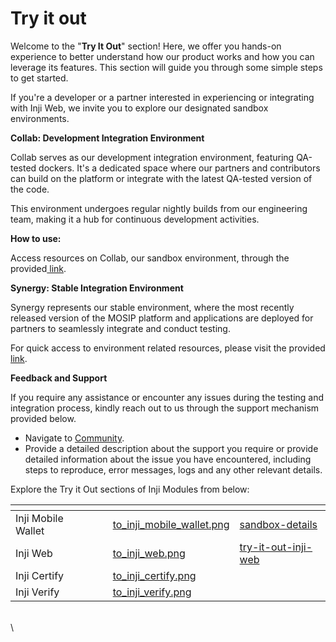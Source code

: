 # Try it out

Welcome to the "**Try It Out**" section! Here, we offer you hands-on experience to better understand how our product works and how you can leverage its features. This section will guide you through some simple steps to get started.

If you're a developer or a partner interested in experiencing or integrating with Inji Web, we invite you to explore our designated sandbox environments.

**Collab: Development Integration Environment**

Collab serves as our development integration environment, featuring QA-tested dockers. It's a dedicated space where our partners and contributors can build on the platform or integrate with the latest QA-tested version of the code.

This environment undergoes regular nightly builds from our engineering team, making it a hub for continuous development activities.&#x20;

**How to use:**

Access resources on Collab, our sandbox environment, through the provided[ link](https://collab.mosip.net/).

**Synergy: Stable Integration Environment**

Synergy represents our stable environment, where the most recently released version of the MOSIP platform and applications are deployed for partners to seamlessly integrate and conduct testing.

For quick access to environment related resources, please visit the provided[ link](https://synergy.mosip.net/).

**Feedback and Support**

If you require any assistance or encounter any issues during the testing and integration process, kindly reach out to us through the support mechanism provided below.

* Navigate to [Community](http://community.mosip.io/).
* Provide a detailed description about the support you require or provide detailed information about the issue you have encountered, including steps to reproduce, error messages, logs and any other relevant details.

Explore the Try it Out sections of Inji Modules from below:

<table data-view="cards"><thead><tr><th></th><th></th><th></th><th data-hidden data-card-cover data-type="files"></th><th data-hidden data-card-target data-type="content-ref"></th></tr></thead><tbody><tr><td>Inji Mobile Wallet</td><td></td><td></td><td><a href="../.gitbook/assets/to_inji_mobile_wallet.png">to_inji_mobile_wallet.png</a></td><td><a href="../sandbox-details/">sandbox-details</a></td></tr><tr><td>Inji Web</td><td></td><td></td><td><a href="../.gitbook/assets/to_inji_web.png">to_inji_web.png</a></td><td><a href="../inji-web/try-it-out-inji-web/">try-it-out-inji-web</a></td></tr><tr><td>Inji Certify</td><td></td><td></td><td><a href="../.gitbook/assets/to_inji_certify.png">to_inji_certify.png</a></td><td></td></tr><tr><td>Inji Verify</td><td></td><td></td><td><a href="../.gitbook/assets/to_inji_verify.png">to_inji_verify.png</a></td><td></td></tr></tbody></table>

\
\
